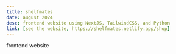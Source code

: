 ```yaml
---
title: shelfmates
date: august 2024
desc: frontend website using NextJS, TailwindCSS, and Python
link: [see the website, https://shelfmates.netlify.app/shop]
---
```

frontend website